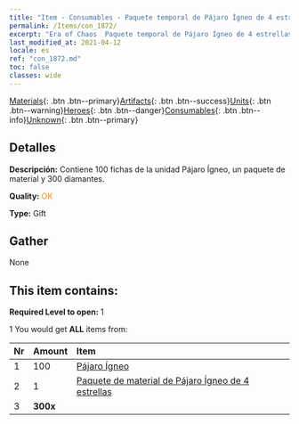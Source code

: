 ```yaml
---
title: "Item - Consumables - Paquete temporal de Pájaro Ígneo de 4 estrellas"
permalink: /Items/con_1872/
excerpt: "Era of Chaos  Paquete temporal de Pájaro Ígneo de 4 estrellas"
last_modified_at: 2021-04-12
locale: es
ref: "con_1872.md"
toc: false
classes: wide
---
```

 [Materials](/es/Items/){: .btn .btn--primary}[Artifacts](/es/Items/Artifacts/){: .btn .btn--success}[Units](/es/Items/Units/){: .btn .btn--warning}[Heroes](/es/Items/Heroes/){: .btn .btn--danger}[Consumables](/es/Items/Consumables/){: .btn .btn--info}[Unknown](/es/Items/Unknown/){: .btn .btn--primary}

## Detalles
 **Descripción:** Contiene 100 fichas de la unidad Pájaro Ígneo, un paquete de material y 300 diamantes.

 **Quality:** <span style="color: #FF8C00">OK</span>

 **Type:** Gift

## Gather

  None

## This item contains:

 **Required Level to open:** 1

 1 You would get **ALL** items  from:

  | Nr | Amount |     Item    |
  |:---|:-------|:------------|
  | 1 | 100 | [Pájaro Ígneo](/es/Items/unt_268/) | 
  | 2 | 1 | [Paquete de material de Pájaro Ígneo de 4 estrellas](/es/Items/con_1876/) | 
  | 3 |  **300x** | <i class="fas fa-gem"/> |  | 
